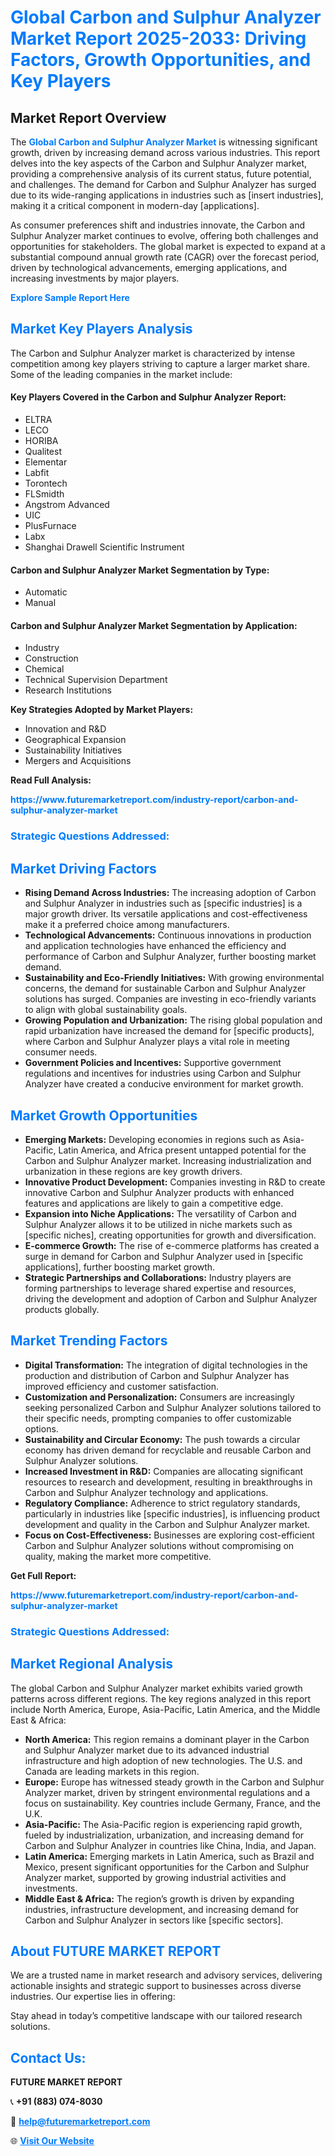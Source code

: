 <h1 style="color: #007BFF;">Global Carbon and Sulphur Analyzer Market Report 2025-2033: Driving Factors, Growth Opportunities, and Key Players</h1>

<section id="overview">
<h2>Market Report Overview</h2>
<p>The <a href="https://www.futuremarketreport.com/industry-report/carbon-and-sulphur-analyzer-market" style="color: #007BFF; text-decoration: none;"><strong>Global Carbon and Sulphur Analyzer Market</strong></a> is witnessing significant growth, driven by increasing demand across various industries. This report delves into the key aspects of the Carbon and Sulphur Analyzer market, providing a comprehensive analysis of its current status, future potential, and challenges. The demand for Carbon and Sulphur Analyzer has surged due to its wide-ranging applications in industries such as [insert industries], making it a critical component in modern-day [applications].</p>
<p>As consumer preferences shift and industries innovate, the Carbon and Sulphur Analyzer market continues to evolve, offering both challenges and opportunities for stakeholders. The global market is expected to expand at a substantial compound annual growth rate (CAGR) over the forecast period, driven by technological advancements, emerging applications, and increasing investments by major players.</p>
</section>

<section id="overview">
<p><a href="https://www.futuremarketreport.com/request-sample/reportId=92237" style="color: #007BFF; text-decoration: none;"><strong>Explore Sample Report Here</strong></a></p>
</section>

<section id="key-players">
<h2 style="color: #007BFF;">Market Key Players Analysis</h2>
<p>The Carbon and Sulphur Analyzer market is characterized by intense competition among key players striving to capture a larger market share. Some of the leading companies in the market include:</p>
<h4>Key Players Covered in the Carbon and Sulphur Analyzer Report:</h4>
<ul><li>ELTRA</li><li>LECO</li><li>HORIBA</li><li>Qualitest</li><li>Elementar</li><li>Labfit</li><li>Torontech</li><li>FLSmidth</li><li>Angstrom Advanced</li><li>UIC</li><li>PlusFurnace</li><li>Labx</li><li>Shanghai Drawell Scientific Instrument</li></ul>
<h4>Carbon and Sulphur Analyzer Market Segmentation by Type:</h4>
<ul><li>Automatic</li><li>Manual</li></ul>

<h4>Carbon and Sulphur Analyzer Market Segmentation by Application:</h4>
<ul><li>Industry</li><li>Construction</li><li>Chemical</li><li>Technical Supervision Department</li><li>Research Institutions</li></ul>
<p><strong>Key Strategies Adopted by Market Players:</strong></p>
<ul>
<li>Innovation and R&D</li>
<li>Geographical Expansion</li>
<li>Sustainability Initiatives</li>
<li>Mergers and Acquisitions</li>
</ul>
</section>

<section>
<p><strong>Read Full Analysis: </strong></p><a href="https://www.futuremarketreport.com/industry-report/carbon-and-sulphur-analyzer-market" style="color: #007BFF; text-decoration: none;"><strong>https://www.futuremarketreport.com/industry-report/carbon-and-sulphur-analyzer-market</strong></a>
<h3 style="color: #007BFF;">Strategic Questions Addressed:</h3>
</section>

<section id="driving-factors">
<h2 style="color: #007BFF;">Market Driving Factors</h2>
<ul>
<li><strong>Rising Demand Across Industries:</strong> The increasing adoption of Carbon and Sulphur Analyzer in industries such as [specific industries] is a major growth driver. Its versatile applications and cost-effectiveness make it a preferred choice among manufacturers.</li>
<li><strong>Technological Advancements:</strong> Continuous innovations in production and application technologies have enhanced the efficiency and performance of Carbon and Sulphur Analyzer, further boosting market demand.</li>
<li><strong>Sustainability and Eco-Friendly Initiatives:</strong> With growing environmental concerns, the demand for sustainable Carbon and Sulphur Analyzer solutions has surged. Companies are investing in eco-friendly variants to align with global sustainability goals.</li>
<li><strong>Growing Population and Urbanization:</strong> The rising global population and rapid urbanization have increased the demand for [specific products], where Carbon and Sulphur Analyzer plays a vital role in meeting consumer needs.</li>
<li><strong>Government Policies and Incentives:</strong> Supportive government regulations and incentives for industries using Carbon and Sulphur Analyzer have created a conducive environment for market growth.</li>
</ul>
</section>

<section id="growth-opportunities">
<h2 style="color: #007BFF;">Market Growth Opportunities</h2>
<ul>
<li><strong>Emerging Markets:</strong> Developing economies in regions such as Asia-Pacific, Latin America, and Africa present untapped potential for the Carbon and Sulphur Analyzer market. Increasing industrialization and urbanization in these regions are key growth drivers.</li>
<li><strong>Innovative Product Development:</strong> Companies investing in R&D to create innovative Carbon and Sulphur Analyzer products with enhanced features and applications are likely to gain a competitive edge.</li>
<li><strong>Expansion into Niche Applications:</strong> The versatility of Carbon and Sulphur Analyzer allows it to be utilized in niche markets such as [specific niches], creating opportunities for growth and diversification.</li>
<li><strong>E-commerce Growth:</strong> The rise of e-commerce platforms has created a surge in demand for Carbon and Sulphur Analyzer used in [specific applications], further boosting market growth.</li>
<li><strong>Strategic Partnerships and Collaborations:</strong> Industry players are forming partnerships to leverage shared expertise and resources, driving the development and adoption of Carbon and Sulphur Analyzer products globally.</li>
</ul>
</section>

<section id="trending-factors">
<h2 style="color: #007BFF;">Market Trending Factors</h2>
<ul>
<li><strong>Digital Transformation:</strong> The integration of digital technologies in the production and distribution of Carbon and Sulphur Analyzer has improved efficiency and customer satisfaction.</li>
<li><strong>Customization and Personalization:</strong> Consumers are increasingly seeking personalized Carbon and Sulphur Analyzer solutions tailored to their specific needs, prompting companies to offer customizable options.</li>
<li><strong>Sustainability and Circular Economy:</strong> The push towards a circular economy has driven demand for recyclable and reusable Carbon and Sulphur Analyzer solutions.</li>
<li><strong>Increased Investment in R&D:</strong> Companies are allocating significant resources to research and development, resulting in breakthroughs in Carbon and Sulphur Analyzer technology and applications.</li>
<li><strong>Regulatory Compliance:</strong> Adherence to strict regulatory standards, particularly in industries like [specific industries], is influencing product development and quality in the Carbon and Sulphur Analyzer market.</li>
<li><strong>Focus on Cost-Effectiveness:</strong> Businesses are exploring cost-efficient Carbon and Sulphur Analyzer solutions without compromising on quality, making the market more competitive.</li>
</ul>
</section>

<section>
<p><strong>Get Full Report: </strong></p><a href="https://www.futuremarketreport.com/industry-report/carbon-and-sulphur-analyzer-market" style="color: #007BFF; text-decoration: none;"><strong>https://www.futuremarketreport.com/industry-report/carbon-and-sulphur-analyzer-market</strong></a>
<h3 style="color: #007BFF;">Strategic Questions Addressed:</h3>
</section>


<section id="regional-analysis">
<h2 style="color: #007BFF;">Market Regional Analysis</h2>
<p>The global Carbon and Sulphur Analyzer market exhibits varied growth patterns across different regions. The key regions analyzed in this report include North America, Europe, Asia-Pacific, Latin America, and the Middle East & Africa:</p>
<ul>
<li><strong>North America:</strong> This region remains a dominant player in the Carbon and Sulphur Analyzer market due to its advanced industrial infrastructure and high adoption of new technologies. The U.S. and Canada are leading markets in this region.</li>
<li><strong>Europe:</strong> Europe has witnessed steady growth in the Carbon and Sulphur Analyzer market, driven by stringent environmental regulations and a focus on sustainability. Key countries include Germany, France, and the U.K.</li>
<li><strong>Asia-Pacific:</strong> The Asia-Pacific region is experiencing rapid growth, fueled by industrialization, urbanization, and increasing demand for Carbon and Sulphur Analyzer in countries like China, India, and Japan.</li>
<li><strong>Latin America:</strong> Emerging markets in Latin America, such as Brazil and Mexico, present significant opportunities for the Carbon and Sulphur Analyzer market, supported by growing industrial activities and investments.</li>
<li><strong>Middle East & Africa:</strong> The region’s growth is driven by expanding industries, infrastructure development, and increasing demand for Carbon and Sulphur Analyzer in sectors like [specific sectors].</li>
</ul>
</section>

<footer>
<h2 style="color: #007BFF;">About FUTURE MARKET REPORT</h2>
<p>We are a trusted name in market research and advisory services, delivering actionable insights and strategic support to businesses across diverse industries. Our expertise lies in offering:</p>

<p>Stay ahead in today’s competitive landscape with our tailored research solutions.</p>

<h2 style="color: #007BFF;">Contact Us:</h2>
<p><strong>FUTURE MARKET REPORT</strong></p>
<p>📞 <strong>+91 (883) 074-8030</strong></p>
<p>📧 <strong><a href="mailto:help@futuremarketreport.com" style="color: #007BFF;">help@futuremarketreport.com</a></strong></p>
<p>🌐 <strong><a href="https://www.futuremarketreport.com/" style="color: #007BFF;">Visit Our Website</a></strong></p>
</footer>